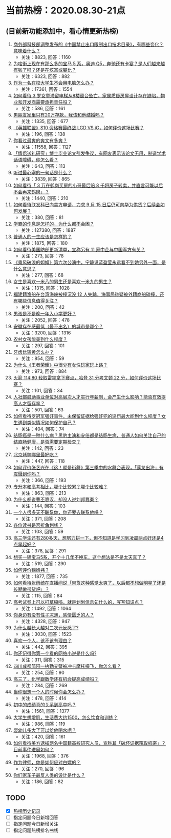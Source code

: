# 当前热榜：2020.08.30-21点
## (目前新功能添加中，看心情更新热榜)
1. [商务部科技部调整发布的《中国禁止出口限制出口技术目录》，有哪些变化？意味着什么？](https://www.zhihu.com/question/418198403)
    * 关注：8823, 回答：1160
2. [为啥街上现在有那么多的宝马 5 系，奥迪 Q5，奔驰还有卡宴？是人们越来越有钱了吗？还是在炫富或攀比？](https://www.zhihu.com/question/40024965)
    * 关注：6323, 回答：882
3. [作为一名在校大学生不会用电脑怎么办？](https://www.zhihu.com/question/352321370)
    * 关注：17361, 回答：1554
4. [如何看待 3 岁女童滞留电梯从8楼窗台坠亡，家属质疑房屋设计存在缺陷，物业和开发商需要承担责任吗？](https://www.zhihu.com/question/418433003)
    * 关注：586, 回答：161
5. [男朋友家里只有20万存款，我该和他结婚吗？](https://www.zhihu.com/question/417546164)
    * 关注：1335, 回答：677
6. [《英雄联盟》S10 资格赛最终战 LGD VS iG，如何评价这场比赛？](https://www.zhihu.com/question/418442398)
    * 关注：196, 回答：138
7. [你看过最爽的爽文有多爽？](https://www.zhihu.com/question/332411777)
    * 关注：11558, 回答：1127
8. [「情侣送礼研究」博士毕业论文引发争议，有网友表示该论文无用，制造学术话语障碍，你怎么看？](https://www.zhihu.com/question/418380413)
    * 关注：643, 回答：113
9. [听过最心塞的一句话是什么？](https://www.zhihu.com/question/408693467)
    * 关注：3839, 回答：865
10. [如何看待「 3 万在鹤岗买房的小哥最后赔 8 千将房子转卖，并直言可能以后不会再来鹤岗」？](https://www.zhihu.com/question/418289830)
    * 关注：1440, 回答：210
11. [如何看待联发科已向美方申请，力求 9 月 15 日后仍可向华为供货？后续会如何发展？](https://www.zhihu.com/question/418073316)
    * 关注：380, 回答：81
12. [学霸的作息是怎样的，为什么都不会困？](https://www.zhihu.com/question/267346432)
    * 关注：127380, 回答：1887
13. [普通人的一生应该是怎样的？](https://www.zhihu.com/question/33416764)
    * 关注：1875, 回答：180
14. [如何看待美国防部更新清单，宣称另有 11 家中企与中国军方有关？](https://www.zhihu.com/question/418227477)
    * 关注：273, 回答：78
15. [《乘风破浪的姐姐》第六次公演中，宁静说蓝盈莹永远看不到她另外一面，是什么意思？](https://www.zhihu.com/question/418123531)
    * 关注：277, 回答：68
16. [女生是喜欢一米八的男生还是喜欢一米九的男生？](https://www.zhihu.com/question/416813924)
    * 关注：1315, 回答：1028
17. [福建籍渔船在台湾海峡被撞沉没 12 人失踪，海事局称疑被外籍商船碰撞，还有哪些信息值得关注？](https://www.zhihu.com/question/418426601)
    * 关注：200, 回答：42
18. [男孩是不是晚一年入小学更好？](https://www.zhihu.com/question/405100826)
    * 关注：2052, 回答：478
19. [安徽存在感最低（最不出名）的城市是哪个？](https://www.zhihu.com/question/377611222)
    * 关注：3200, 回答：1316
20. [农村女孩能美到什么程度？](https://www.zhihu.com/question/418171795)
    * 关注：297, 回答：101
21. [牙齿比较黄怎么办？](https://www.zhihu.com/question/35808046)
    * 关注：854, 回答：59
22. [为什么《王者荣耀》中很少有女性玩家玩上路？](https://www.zhihu.com/question/408026881)
    * 关注：973, 回答：884
23. [火箭 114:80 轻取雷霆拿下赛点，哈登 31 分考文顿 22 分，如何评价这场比赛？](https://www.zhihu.com/question/418377041)
    * 关注：101, 回答：34
24. [人社部鼓励事业单位对高层次人才实行年薪制，会产生什么影响？能否有效提高人才留存率？](https://www.zhihu.com/question/418004565)
    * 关注：501, 回答：63
25. [如何看待罗冠军强奸事件，未保留证据给强奸犯的惩罚最大能到什么程度？女生遇到类似情况如何保护自己？](https://www.zhihu.com/question/418359674)
    * 关注：404, 回答：74
26. [结肠癌是一种什么病？黑豹主演和安倍都是结肠生病，普通人如何关注自己的结直肠健康，是否需要定期检查？](https://www.zhihu.com/question/418211927)
    * 关注：142, 回答：23
27. [北京烤鸭哪里最好吃？](https://www.zhihu.com/question/333760288)
    * 关注：447, 回答：118
28. [如何评价张艺兴在《这！就是街舞》第三季中的水舞台表现，「莲龙出海」有震慑到你吗？](https://www.zhihu.com/question/418348553)
    * 关注：366, 回答：193
29. [专升本和高考相比，哪个比较累？哪个比较难？](https://www.zhihu.com/question/286885026)
    * 关注：863, 回答：213
30. [为什么都说曹丕篡汉，却没人说刘邦篡秦？](https://www.zhihu.com/question/406115248)
    * 关注：144, 回答：103
31. [一个人很多天不联系你，你还要去联系他吗？](https://www.zhihu.com/question/416279505)
    * 关注：371, 回答：208
32. [各位读书是否折角划线？](https://www.zhihu.com/question/62373581)
    * 关注：103, 回答：59
33. [高三学生还有280多天，想努力拼一下，但不知道是学习到凌晨两点好还是4点早起好？](https://www.zhihu.com/question/417444824)
    * 关注：378, 回答：291
34. [想买一辆宝马5系，开个十几年不换车，这个想法是不是太天真了？](https://www.zhihu.com/question/402837158)
    * 关注：519, 回答：290
35. [如何评价鞠婧祎？](https://www.zhihu.com/question/38413584)
    * 关注：1877, 回答：735
36. [如何看待张雨绮在直播间说「带货这种感觉太爽了，以后都不想做明星了还是长期做带货吧」？](https://www.zhihu.com/question/418351494)
    * 关注：115, 回答：84
37. [高考试卷上可以打草稿吗，就是划划信息句什么的，写写知识点？](https://www.zhihu.com/question/411595115)
    * 关注：1492, 回答：1064
38. [你身边有没有性子凉薄，感情匮乏的人？](https://www.zhihu.com/question/388065495)
    * 关注：4328, 回答：947
39. [为什么越长大越对二次元反感了?](https://www.zhihu.com/question/408307154)
    * 关注：3030, 回答：1523
40. [喜欢一个人，该不该有理由？](https://www.zhihu.com/question/412469055)
    * 关注：442, 回答：395
41. [你还记得你第一个看的网络小说是什么吗?](https://www.zhihu.com/question/409537343)
    * 关注：311, 回答：315
42. [四川成都简阳一执勤交警被冲卡摩托撞飞，你怎么看？](https://www.zhihu.com/question/417649620)
    * 关注：254, 回答：90
43. [高三了，化学跟数学还有机会提高成绩吗？](https://www.zhihu.com/question/413759182)
    * 关注：284, 回答：269
44. [当你很想一个人的时候你会怎么办？](https://www.zhihu.com/question/413741720)
    * 关注：478, 回答：414
45. [初中的成绩真的关系到高中吗？](https://www.zhihu.com/question/408946651)
    * 关注：1561, 回答：1377
46. [大学生想增肌，生活费大约1500，怎么饮食和训练？](https://www.zhihu.com/question/353048420)
    * 关注：986, 回答：119
47. [婴幼儿多大了可以给他喝水呢？](https://www.zhihu.com/question/360765782)
    * 关注：420, 回答：161
48. [如何看待美方逮捕两名中国籍高校研究人员，宣称其「破坏证据窃取机密」？目前事件进展如何？](https://www.zhihu.com/question/418267621)
    * 关注：1968, 回答：376
49. [作为律师，你是如何应对白嫖的？](https://www.zhihu.com/question/414637930)
    * 关注：270, 回答：96
50. [你们家车子最反人类的设计是什么？](https://www.zhihu.com/question/415585044)
    * 关注：186, 回答：82
## TODO
* [x] [热榜历史记录](hot_history/AllHot.md)
* [ ] 指定问题今日新增回答
* [ ] 指定问题今日新增关注
* [ ] 指定问题热榜排名曲线
